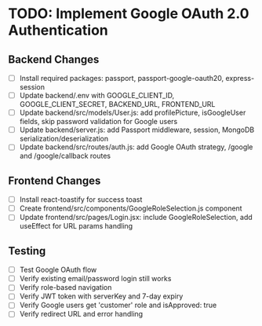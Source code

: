 # TODO: Implement Google OAuth 2.0 Authentication

## Backend Changes
- [ ] Install required packages: passport, passport-google-oauth20, express-session
- [ ] Update backend/.env with GOOGLE_CLIENT_ID, GOOGLE_CLIENT_SECRET, BACKEND_URL, FRONTEND_URL
- [ ] Update backend/src/models/User.js: add profilePicture, isGoogleUser fields, skip password validation for Google users
- [ ] Update backend/server.js: add Passport middleware, session, MongoDB serialization/deserialization
- [ ] Update backend/src/routes/auth.js: add Google OAuth strategy, /google and /google/callback routes

## Frontend Changes
- [ ] Install react-toastify for success toast
- [ ] Create frontend/src/components/GoogleRoleSelection.js component
- [ ] Update frontend/src/pages/Login.jsx: include GoogleRoleSelection, add useEffect for URL params handling

## Testing
- [ ] Test Google OAuth flow
- [ ] Verify existing email/password login still works
- [ ] Verify role-based navigation
- [ ] Verify JWT token with serverKey and 7-day expiry
- [ ] Verify Google users get 'customer' role and isApproved: true
- [ ] Verify redirect URL and error handling

